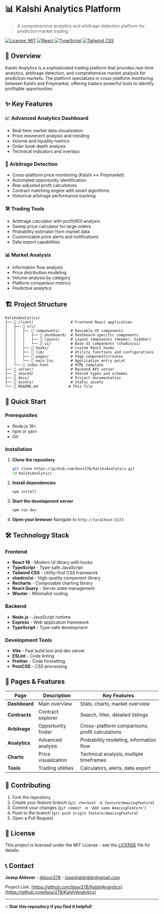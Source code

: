 # 📊 Kalshi Analytics Platform

> A comprehensive analytics and arbitrage detection platform for prediction market trading

[![License: MIT](https://img.shields.io/badge/License-MIT-yellow.svg)](https://opensource.org/licenses/MIT)
[![React](https://img.shields.io/badge/React-18.x-blue.svg)](https://reactjs.org/)
[![TypeScript](https://img.shields.io/badge/TypeScript-5.x-blue.svg)](https://www.typescriptlang.org/)
[![Tailwind CSS](https://img.shields.io/badge/Tailwind_CSS-3.x-38B2AC.svg)](https://tailwindcss.com/)

## 🚀 Overview

Kalshi Analytics is a sophisticated trading platform that provides real-time analytics, arbitrage detection, and comprehensive market analysis for prediction markets. The platform specializes in cross-platform monitoring between Kalshi and Polymarket, offering traders powerful tools to identify profitable opportunities.

## ✨ Key Features

### 📈 **Advanced Analytics Dashboard**
- Real-time market data visualization
- Price movement analysis and trending
- Volume and liquidity metrics
- Order book depth analysis
- Technical indicators and overlays

### 🔄 **Arbitrage Detection**
- Cross-platform price monitoring (Kalshi ↔ Polymarket)
- Automated opportunity identification
- Risk-adjusted profit calculations
- Contract matching engine with smart algorithms
- Historical arbitrage performance tracking

### 🛠️ **Trading Tools**
- Arbitrage calculator with profit/ROI analysis
- Sweep price calculator for large orders
- Probability estimator from market data
- Customizable price alerts and notifications
- Data export capabilities

### 📊 **Market Analysis**
- Information flow analysis
- Price distribution modeling
- Volume analysis by category
- Platform comparison metrics
- Predictive analytics

## 🏗️ Project Structure

```
KalshiAnalytics/
├── 📁 client/                 # Frontend React application
│   ├── 📁 src/
│   │   ├── 📁 components/     # Reusable UI components
│   │   │   ├── 📁 dashboard/  # Dashboard-specific components
│   │   │   ├── 📁 layout/     # Layout components (Header, Sidebar)
│   │   │   └── 📁 ui/         # Base UI components (shadcn/ui)
│   │   ├── 📁 hooks/          # Custom React hooks
│   │   ├── 📁 lib/            # Utility functions and configurations
│   │   ├── 📁 pages/          # Page components/routes
│   │   └── 📄 main.tsx        # Application entry point
│   └── 📄 index.html          # HTML template
├── 📁 server/                 # Backend API server
├── 📁 shared/                 # Shared types and schemas
├── 📁 docs/                   # Project documentation
├── 📁 assets/                 # Static assets
└── 📄 README.md              # This file
```

## 🚀 Quick Start

### Prerequisites
- Node.js 18+ 
- npm or yarn
- Git

### Installation

1. **Clone the repository**
   ```bash
   git clone https://github.com/bour278/KalshiAnalytics.git
   cd KalshiAnalytics
   ```

2. **Install dependencies**
   ```bash
   npm install
   ```

3. **Start the development server**
   ```bash
   npm run dev
   ```

4. **Open your browser**
   Navigate to `http://localhost:5173`

## 🛠️ Technology Stack

### Frontend
- **React 18** - Modern UI library with hooks
- **TypeScript** - Type-safe JavaScript
- **Tailwind CSS** - Utility-first CSS framework
- **shadcn/ui** - High-quality component library
- **Recharts** - Composable charting library
- **React Query** - Server state management
- **Wouter** - Minimalist routing

### Backend
- **Node.js** - JavaScript runtime
- **Express** - Web application framework
- **TypeScript** - Type-safe development

### Development Tools
- **Vite** - Fast build tool and dev server
- **ESLint** - Code linting
- **Prettier** - Code formatting
- **PostCSS** - CSS processing

## 📱 Pages & Features

| Page | Description | Key Features |
|------|-------------|--------------|
| **Dashboard** | Main overview | Stats, charts, market overview |
| **Contracts** | Contract explorer | Search, filter, detailed listings |
| **Arbitrage** | Opportunity finder | Cross-platform comparisons, profit calculations |
| **Analytics** | Advanced analysis | Probability modeling, information flow |
| **Charts** | Price visualization | Technical analysis, multiple timeframes |
| **Tools** | Trading utilities | Calculators, alerts, data export |

## 🤝 Contributing

1. Fork the repository
2. Create your feature branch (`git checkout -b feature/AmazingFeature`)
3. Commit your changes (`git commit -m 'Add some AmazingFeature'`)
4. Push to the branch (`git push origin feature/AmazingFeature`)
5. Open a Pull Request

## 📜 License

This project is licensed under the MIT License - see the [LICENSE](LICENSE) file for details.

## 📞 Contact

**Josep Aldover** - [@bour278](https://github.com/bour278) - josephaldojbbr@gmail.com

Project Link: [https://github.com/bour278/KalshiAnalytics](https://github.com/bour278/KalshiAnalytics)

---

⭐ **Star this repository if you find it helpful!** 